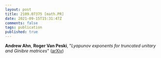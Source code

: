 ```yaml
---
layout: post
title: 2109.07375 [math.PR]
date: 2021-09-15T15:31:47Z
comments: false
tags: publication
published: true
---
```


<b>Andrew Ahn</b>, <b>Roger Van Peski</b>, "<i>Lyapunov exponents for truncated unitary and Ginibre matrices</i>" ([arXiv](http://arxiv.org/abs/2109.07375v2))
